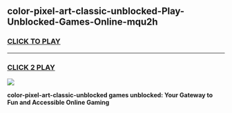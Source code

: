 
## color-pixel-art-classic-unblocked-Play-Unblocked-Games-Online-mqu2h
<h3>
<a href="https://premium76.site?title=color-pixel-art-classic-unblocked&ref=25A">CLICK TO PLAY</a></h3>
<hr>

<h3>
<a href="https://premium76.site?title=color-pixel-art-classic-unblocked&ref=25A">CLICK 2 PLAY</a>
  
</h3>

<a href="https://premium76.site?title=color-pixel-art-classic-unblocked&ref=25A"><img src="https://clearcache.store/games.png"></a>


**color-pixel-art-classic-unblocked games unblocked: Your Gateway to Fun and Accessible Online Gaming**
